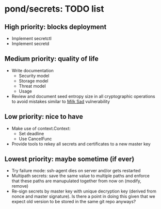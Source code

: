 # pond/secrets: TODO list

## High priority: blocks deployment

- Implement secretctl
- Implement secretd


## Medium priority: quality of life

- Write documentation
    - Security model
    - Storage model
    - Threat model
    - Usage
- Review and document seed entropy size in all cryptographic operations to avoid
  mistakes similar to [Milk Sad] vulnerability

[Milk Sad]: https://news.ycombinator.com/item?id=37054862


## Low priority: nice to have

- Make use of context.Context:
    - Set deadline
    - Use CancelFunc
- Provide tools to rekey all secrets and certificates to a new master key


## Lowest priority: maybe sometime (if ever)

- Try failure mode: ssh-agent dies on server and/or gets restarted
- Multipath secrets: save the same value to multiple paths and enforce that
  these paths are manupulated together from now on (modify, remove)
- Re-sign secrets by master key with unique decryption key (derived from nonce
  and master signature). Is there a point in doing this given that we expect
  old version to be stored in the same git repo anyways?
